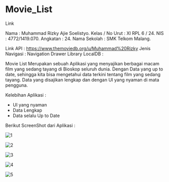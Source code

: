 # Movie_List

Link

Nama            : Muhammad Rizky Ajie Soelistyo.
Kelas / No Urut : XI RPL 6 / 24.
NIS             : 4772/1419.070.
Angkatan        : 24.
Nama Sekolah    : SMK Telkom Malang.

Link API        : https://www.themoviedb.org/u/Muhammad%20Rizky
Jenis Navigasi  : Navigation Drawer
Library LocalDB : 

Movie List
Merupakan sebuah Aplikasi yang menyajikan berbagai macam film yang sedang tayang di Bioskop seluruh dunia. Dengan Data yang up to date, sehingga kita bisa mengetahui data terkini tentang film yang sedang tayang. Data yang disajikan lengkap dan dengan UI yang nyaman di mata pengguna.

Kelebihan Aplikasi :
- UI yang nyaman
- Data Lengkap
- Data selalu Up to Date


Berikut ScreenShot dari Aplikasi :

![1](https://user-images.githubusercontent.com/22115607/27068365-002871ac-503a-11e7-8b06-4810d80090a0.PNG)

![2](https://user-images.githubusercontent.com/22115607/27068367-002aa8be-503a-11e7-843a-50d645f7b0c4.PNG)

![3](https://user-images.githubusercontent.com/22115607/27068366-002ac380-503a-11e7-93ca-858a590cd528.PNG)

![4](https://user-images.githubusercontent.com/22115607/27068368-002cfd58-503a-11e7-93f2-ca4cae565e5f.PNG)

![5](https://user-images.githubusercontent.com/22115607/27068369-01163bf8-503a-11e7-867f-5df0ce6fd6bc.PNG)
